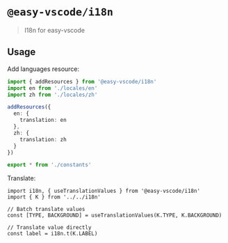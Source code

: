 # `@easy-vscode/i18n`

> I18n for easy-vscode

## Usage

Add languages resource:

```ts
import { addResources } from '@easy-vscode/i18n'
import en from './locales/en'
import zh from './locales/zh'

addResources({
  en: {
    translation: en
  },
  zh: {
    translation: zh
  }
})

export * from './constants'
```

Translate:

```tsx
import i18n, { useTranslationValues } from '@easy-vscode/i18n'
import { K } from '../../i18n'

// Batch translate values
const [TYPE, BACKGROUND] = useTranslationValues(K.TYPE, K.BACKGROUND)

// Translate value directly
const label = i18n.t(K.LABEL)
```
